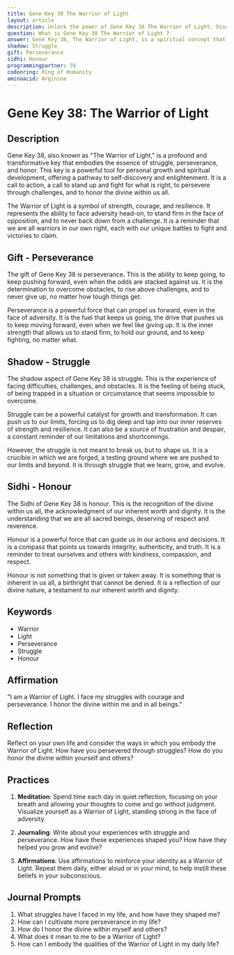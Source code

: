```yaml
---
title: Gene Key 38 The Warrior of Light
layout: article
description: Unlock the power of Gene Key 38 The Warrior of Light. Discover the essence of struggle, perseverance, and honor for personal growth and spiritual enlightenment.
question: What is Gene Key 38 The Warrior of Light ?
answer: Gene Key 38, The Warrior of Light, is a spiritual concept that represents the struggle for individuality and truth. It symbolizes the courage to confront darkness and transform it into light, embodying the warrior spirit in the journey of self-discovery and enlightenment.
shadow: Struggle
gift: Perseverance
sidhi: Honour
programmingpartner: 39
codonring: Ring of Humanity
aminoacid: Arginine
---
```

# Gene Key 38: The Warrior of Light

## Description

Gene Key 38, also known as "The Warrior of Light," is a profound and transformative key that embodies the essence of struggle, perseverance, and honor. This key is a powerful tool for personal growth and spiritual development, offering a pathway to self-discovery and enlightenment. It is a call to action, a call to stand up and fight for what is right, to persevere through challenges, and to honor the divine within us all.

The Warrior of Light is a symbol of strength, courage, and resilience. It represents the ability to face adversity head-on, to stand firm in the face of opposition, and to never back down from a challenge. It is a reminder that we are all warriors in our own right, each with our unique battles to fight and victories to claim.

## Gift - Perseverance

The gift of Gene Key 38 is perseverance. This is the ability to keep going, to keep pushing forward, even when the odds are stacked against us. It is the determination to overcome obstacles, to rise above challenges, and to never give up, no matter how tough things get.

Perseverance is a powerful force that can propel us forward, even in the face of adversity. It is the fuel that keeps us going, the drive that pushes us to keep moving forward, even when we feel like giving up. It is the inner strength that allows us to stand firm, to hold our ground, and to keep fighting, no matter what.

## Shadow - Struggle

The shadow aspect of Gene Key 38 is struggle. This is the experience of facing difficulties, challenges, and obstacles. It is the feeling of being stuck, of being trapped in a situation or circumstance that seems impossible to overcome.

Struggle can be a powerful catalyst for growth and transformation. It can push us to our limits, forcing us to dig deep and tap into our inner reserves of strength and resilience. It can also be a source of frustration and despair, a constant reminder of our limitations and shortcomings.

However, the struggle is not meant to break us, but to shape us. It is a crucible in which we are forged, a testing ground where we are pushed to our limits and beyond. It is through struggle that we learn, grow, and evolve.

## Sidhi - Honour

The Sidhi of Gene Key 38 is honour. This is the recognition of the divine within us all, the acknowledgment of our inherent worth and dignity. It is the understanding that we are all sacred beings, deserving of respect and reverence.

Honour is a powerful force that can guide us in our actions and decisions. It is a compass that points us towards integrity, authenticity, and truth. It is a reminder to treat ourselves and others with kindness, compassion, and respect.

Honour is not something that is given or taken away. It is something that is inherent in us all, a birthright that cannot be denied. It is a reflection of our divine nature, a testament to our inherent worth and dignity.

## Keywords

- Warrior
- Light
- Perseverance
- Struggle
- Honour

## Affirmation

"I am a Warrior of Light. I face my struggles with courage and perseverance. I honor the divine within me and in all beings."

## Reflection

Reflect on your own life and consider the ways in which you embody the Warrior of Light. How have you persevered through struggles? How do you honor the divine within yourself and others?

## Practices

1. **Meditation**: Spend time each day in quiet reflection, focusing on your breath and allowing your thoughts to come and go without judgment. Visualize yourself as a Warrior of Light, standing strong in the face of adversity.

2. **Journaling**: Write about your experiences with struggle and perseverance. How have these experiences shaped you? How have they helped you grow and evolve?

3. **Affirmations**: Use affirmations to reinforce your identity as a Warrior of Light. Repeat them daily, either aloud or in your mind, to help instill these beliefs in your subconscious.

## Journal Prompts

1. What struggles have I faced in my life, and how have they shaped me?
2. How can I cultivate more perseverance in my life?
3. How do I honor the divine within myself and others?
4. What does it mean to me to be a Warrior of Light?
5. How can I embody the qualities of the Warrior of Light in my daily life?